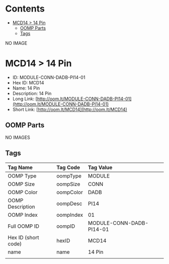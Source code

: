 



Contents
========

* [MCD14 > 14 Pin](#mcd14--14-pin)
	* [OOMP Parts](#oomp-parts)
	* [Tags](#tags)
  
NO IMAGE  
# MCD14 > 14 Pin

- ID: MODULE-CONN-DADB-PI14-01
- Hex ID: MCD14
- Name: 14 Pin
- Description: 14 Pin
- Long Link: [http://oom.lt/MODULE-CONN-DADB-PI14-01](http://oom.lt/MODULE-CONN-DADB-PI14-01)
- Short Link: [http://oom.lt/MCD14](http://oom.lt/MCD14)

## OOMP Parts
  
NO IMAGES  
## Tags
  

|Tag Name|Tag Code|Tag Value|
| :--- | :--- | :--- |
|OOMP Type|oompType|MODULE|
|OOMP Size|oompSize|CONN|
|OOMP Color|oompColor|DADB|
|OOMP Description|oompDesc|PI14|
|OOMP Index|oompIndex|01|
|Full OOMP ID|oompID|MODULE-CONN-DADB-PI14-01|
|Hex ID (short code)|hexID|MCD14|
|name|name|14 Pin|
||||
